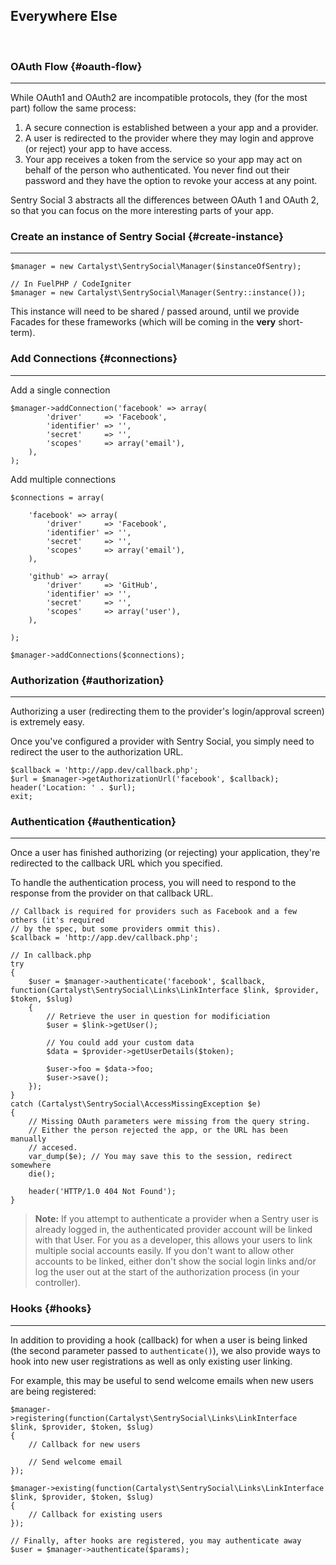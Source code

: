 ## Everywhere Else

&nbsp;

### OAuth Flow {#oauth-flow}

---

While OAuth1 and OAuth2 are incompatible protocols, they (for the most part) follow the same process:

1. A secure connection is established between a your app and a provider.
2. A user is redirected to the provider where they may login and approve (or reject) your app to have access.
3. Your app receives a token from the service so your app may act on behalf of the person who authenticated. You never find out their password and they have the option to revoke your access at any point.

Sentry Social 3 abstracts all the differences between OAuth 1 and OAuth 2, so that you can focus on the more interesting parts of your app.

### Create an instance of Sentry Social {#create-instance}

---

	$manager = new Cartalyst\SentrySocial\Manager($instanceOfSentry);

	// In FuelPHP / CodeIgniter
	$manager = new Cartalyst\SentrySocial\Manager(Sentry::instance());

This instance will need to be shared / passed around, until we provide Facades for these frameworks (which will be coming in the **very** short-term).

### Add Connections {#connections}

---

Add a single connection

	$manager->addConnection('facebook' => array(
			'driver'     => 'Facebook',
			'identifier' => '',
			'secret'     => '',
			'scopes'     => array('email'),
		),
	);

Add multiple connections

	$connections = array(

		'facebook' => array(
			'driver'     => 'Facebook',
			'identifier' => '',
			'secret'     => '',
			'scopes'     => array('email'),
		),

		'github' => array(
			'driver'     => 'GitHub',
			'identifier' => '',
			'secret'     => '',
			'scopes'     => array('user'),
		),

	);

	$manager->addConnections($connections);

### Authorization {#authorization}

---

Authorizing a user (redirecting them to the provider's login/approval screen) is extremely easy.

Once you've configured a provider with Sentry Social, you simply need to redirect the user to the authorization URL.

	$callback = 'http://app.dev/callback.php';
	$url = $manager->getAuthorizationUrl('facebook', $callback);
	header('Location: ' . $url);
	exit;

### Authentication {#authentication}

---

Once a user has finished authorizing (or rejecting) your application, they're redirected to the callback URL which you specified.

To handle the authentication process, you will need to respond to the response from the provider on that callback URL.

	// Callback is required for providers such as Facebook and a few others (it's required
	// by the spec, but some providers ommit this).
	$callback = 'http://app.dev/callback.php';

	// In callback.php
	try
	{
		$user = $manager->authenticate('facebook', $callback, function(Cartalyst\SentrySocial\Links\LinkInterface $link, $provider, $token, $slug)
		{
			// Retrieve the user in question for modificiation
			$user = $link->getUser();

			// You could add your custom data
			$data = $provider->getUserDetails($token);

			$user->foo = $data->foo;
			$user->save();
		});
	}
	catch (Cartalyst\SentrySocial\AccessMissingException $e)
	{
		// Missing OAuth parameters were missing from the query string.
		// Either the person rejected the app, or the URL has been manually
		// accesed.
		var_dump($e); // You may save this to the session, redirect somewhere
		die();

		header('HTTP/1.0 404 Not Found');
	}

> **Note:** If you attempt to authenticate a provider when a Sentry user is already logged in, the authenticated provider account will be linked with that User. For you as a developer, this allows your users to link multiple social accounts easily. If you don't want to allow other accounts to be linked, either don't show the social login links and/or log the user out at the start of the authorization process (in your controller).

### Hooks {#hooks}

---

In addition to providing a hook (callback) for when a user is being linked (the second parameter passed to `authenticate()`), we also provide ways to hook into new user registrations as well as only existing user linking.

For example, this may be useful to send welcome emails when new users are being registered:

	$manager->registering(function(Cartalyst\SentrySocial\Links\LinkInterface $link, $provider, $token, $slug)
	{
		// Callback for new users

		// Send welcome email
	});

	$manager->existing(function(Cartalyst\SentrySocial\Links\LinkInterface $link, $provider, $token, $slug)
	{
		// Callback for existing users
	});

	// Finally, after hooks are registered, you may authenticate away
	$user = $manager->authenticate($params);
